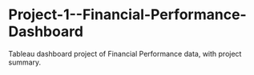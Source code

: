 # Project-1--Financial-Performance-Dashboard
Tableau dashboard project of Financial Performance data, with project summary.
